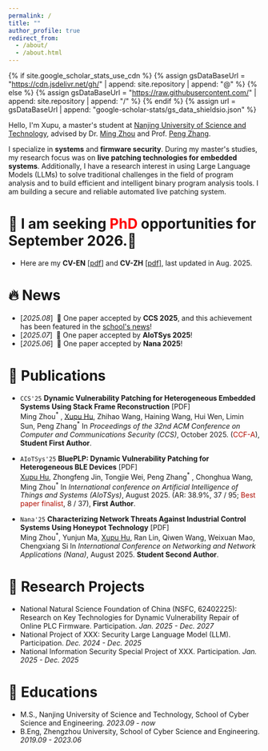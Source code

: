 ```yaml
---
permalink: /
title: ""
author_profile: true
redirect_from: 
  - /about/
  - /about.html
---
```


{% if site.google_scholar_stats_use_cdn %}
{% assign gsDataBaseUrl = "https://cdn.jsdelivr.net/gh/" | append: site.repository | append: "@" %}
{% else %}
{% assign gsDataBaseUrl = "https://raw.githubusercontent.com/" | append: site.repository | append: "/" %}
{% endif %}
{% assign url = gsDataBaseUrl | append: "google-scholar-stats/gs_data_shieldsio.json" %}

<span class='anchor' id='about-me'></span>

Hello, I'm Xupu, a master's student at [Nanjing University of Science and Technology](https://scs.njust.edu.cn/main.htm), advised by Dr. [Ming Zhou](https://teacher.njust.edu.cn/wlkjaq/zm/list.htm) and Prof. [Peng Zhang](https://teacher.njust.edu.cn/wlkjaq/zp/list.htm).   

I specialize in **systems** and **firmware security**. During my master's studies, my research focus was on **live patching technologies for embedded systems**. Additionally, I have a research interest in using Large Language Models (LLMs) to solve traditional challenges in the field of program analysis and to build efficient and intelligent binary program analysis tools. I am building a secure and reliable automated live patching system.  


# 📣 I am seeking <span style="color: red;">PhD</span> opportunities for September 2026.🥺  

- Here are my **CV-EN** [[pdf](/paper/CV_26_Fall_Phd_XupuHu.pdf)] and **CV-ZH** [[pdf](/paper/呼栩朴中文学术简历.pdf)], last updated in Aug. 2025.  

# 🔥 News
- [*2025.08*] &nbsp;🎉 One paper accepted by **CCS 2025**, and this achievement has been featured in the [school's news](https://scs.njust.edu.cn/65/96/c15611a353686/page.htm)! 
- [*2025.07*] &nbsp;🎉 One paper accepted by **AIoTSys 2025**! 
- [*2025.06*] &nbsp;🎉 One paper accepted by **Nana 2025**! 



# 📝 Publications 
- `CCS'25` **Dynamic Vulnerability Patching for Heterogeneous Embedded Systems Using Stack Frame Reconstruction** [PDF]  
  Ming Zhou<sup>\*</sup> , <u>Xupu Hu</u>, Zhihao Wang, Haining Wang, Hui Wen, Limin Sun, Peng Zhang<sup>\*</sup>
  In *Proceedings of the 32nd ACM Conference on Computer and Communications Security (CCS)*, October 2025. (<span style="color:#B00C00">CCF-A</span>), **Student First Author**.  

- `AIoTSys'25` **BluePLP: Dynamic Vulnerability Patching for Heterogeneous BLE Devices** [PDF]   
  <u>Xupu Hu</u>, Zhongfeng Jin, Tongjie Wei, Peng Zhang<sup>\*</sup> , Chonghua Wang, Ming Zhou<sup>\*</sup> 
  In *International conference on Artificial Intelligence of Things and Systems (AIoTSys)*, August 2025. (AR: 38.9%, 37 / 95; <span style="color:#B00C00">Best paper finalist</span>, 8 / 37), **First Author**.  
  
- `Nana'25` **Characterizing Network Threats Against Industrial Control Systems Using Honeypot Technology** [PDF]  
  Ming Zhou<sup>\*</sup>, Yunjun Ma, <u>Xupu Hu</u>, Ran Lin, Qiwen Wang, Weixuan Mao, Chengxiang Si 
  In *International Conference on Networking and Network Applications (Nana)*, August 2025. **Student Second Author**.    
 
<!-- - `Nana'25` **Pig in a Poke: Automatically Detecting and Exploiting Link Following Vulnerabilities in Windows File Operations** [[PDF](/paper/linkzard-security25.pdf)]  
  Bocheng Xiang, Yuan Zhang, <u> Liu</u>, Hao Huang, Zihan Lin, Min Yang.  
  In *Proceedings of the 34th USENIX Security Symposium (USENIX Security)*, August 2025. (<span style="color:#B00C00">CCF-A</span>)   
  **<font color="#B00C00">&#9733; Honerable Mention Award (6.1%=25/407)</font>** -->
  

<!-- # 🎖 Honors and Awards
- *2025.05*: Distinguished Paper Award, S&P 2025 (<1% submission)
 
- *2022.09*: 1st Place of The 13th National College Student Information Security Contest (Final Round) 🏆
-->
# 📝 Research Projects
- National Natural Science Foundation of China (NSFC, 62402225): Research on Key Technologies for Dynamic Vulnerability Repair of Online PLC Firmware. Participation. *Jan. 2025 - Dec. 2027*
- National Project of XXX: Security Large Language Model (LLM). Participation. *Dec. 2024 - Dec. 2025*
- National Information Security Special Project of XXX. Participation. *Jan. 2025 - Dec. 2025*


# 📖 Educations
- M.S., Nanjing University of Science and Technology, School of Cyber Science and Engineering.  *2023.09 - now*
- B.Eng, Zhengzhou University, School of Cyber Science and Engineering.  *2019.09 - 2023.06* 

<!-- # 💻 Internships
- *2020.04 - 2025.04*, [Keen Lab, Tencent](https://keenlab.tencent.com/), China.
- *2019.07 - 2019.09*, [Lark, ByteDance](https://www.bytedance.com/), China. -->